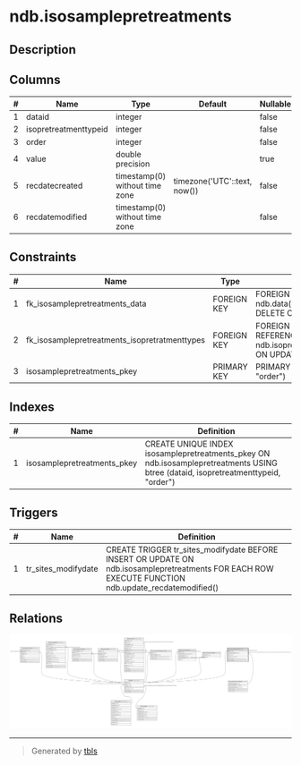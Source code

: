 # ndb.isosamplepretreatments

## Description

## Columns

| # | Name                  | Type                           | Default                      | Nullable | Children | Parents                                                 | Comment |
| - | --------------------- | ------------------------------ | ---------------------------- | -------- | -------- | ------------------------------------------------------- | ------- |
| 1 | dataid                | integer                        |                              | false    |          | [ndb.data](ndb.data.md)                                 |         |
| 2 | isopretreatmenttypeid | integer                        |                              | false    |          | [ndb.isopretreatmenttypes](ndb.isopretreatmenttypes.md) |         |
| 3 | order                 | integer                        |                              | false    |          |                                                         |         |
| 4 | value                 | double precision               |                              | true     |          |                                                         |         |
| 5 | recdatecreated        | timestamp(0) without time zone | timezone('UTC'::text, now()) | false    |          |                                                         |         |
| 6 | recdatemodified       | timestamp(0) without time zone |                              | false    |          |                                                         |         |

## Constraints

| # | Name                                          | Type        | Definition                                                                                                                         |
| - | --------------------------------------------- | ----------- | ---------------------------------------------------------------------------------------------------------------------------------- |
| 1 | fk_isosamplepretreatments_data                | FOREIGN KEY | FOREIGN KEY (dataid) REFERENCES ndb.data(dataid) ON UPDATE CASCADE ON DELETE CASCADE                                               |
| 2 | fk_isosamplepretreatments_isopretratmenttypes | FOREIGN KEY | FOREIGN KEY (isopretreatmenttypeid) REFERENCES ndb.isopretreatmenttypes(isopretreatmenttypeid) ON UPDATE CASCADE ON DELETE CASCADE |
| 3 | isosamplepretreatments_pkey                   | PRIMARY KEY | PRIMARY KEY (dataid, isopretreatmenttypeid, "order")                                                                               |

## Indexes

| # | Name                        | Definition                                                                                                                         |
| - | --------------------------- | ---------------------------------------------------------------------------------------------------------------------------------- |
| 1 | isosamplepretreatments_pkey | CREATE UNIQUE INDEX isosamplepretreatments_pkey ON ndb.isosamplepretreatments USING btree (dataid, isopretreatmenttypeid, "order") |

## Triggers

| # | Name                | Definition                                                                                                                                          |
| - | ------------------- | --------------------------------------------------------------------------------------------------------------------------------------------------- |
| 1 | tr_sites_modifydate | CREATE TRIGGER tr_sites_modifydate BEFORE INSERT OR UPDATE ON ndb.isosamplepretreatments FOR EACH ROW EXECUTE FUNCTION ndb.update_recdatemodified() |

## Relations

![er](ndb.isosamplepretreatments.svg)

---

> Generated by [tbls](https://github.com/k1LoW/tbls)